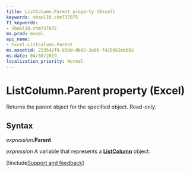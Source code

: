 ```yaml
---
title: ListColumn.Parent property (Excel)
keywords: vbaxl10.chm737075
f1_keywords:
- vbaxl10.chm737075
ms.prod: excel
api_name:
- Excel.ListColumn.Parent
ms.assetid: 253542f9-839d-dbd2-2e06-f425062ebb92
ms.date: 04/30/2019
localization_priority: Normal
---
```



# ListColumn.Parent property (Excel)

Returns the parent object for the specified object. Read-only.


## Syntax

_expression_.**Parent**

_expression_ A variable that represents a **[ListColumn](Excel.ListColumn.md)** object.




[!include[Support and feedback](~/includes/feedback-boilerplate.md)]